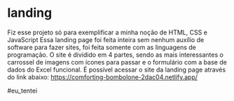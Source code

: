 # landing
Fiz esse projeto só para exemplificar a minha noção de HTML, CSS e JavaScript
Essa landing page foi feita inteira sem nenhum auxílio de software para fazer sites, foi feita somente com as linguagens de programação.
O site é dividido em 4 partes, sendo as mais interessantes o carrossel de imagens com ícones para passar e o formulário com a base de dados do Excel funcional.
É possível acessar o site da landing page através do link abaixo:
https://comforting-bombolone-2dac04.netlify.app/

#eu_tentei